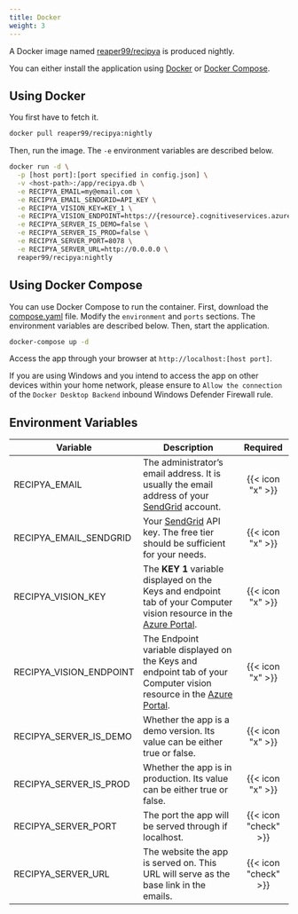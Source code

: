 ```yaml
---
title: Docker
weight: 3
---
```


A Docker image named [reaper99/recipya](https://hub.docker.com/layers/reaper99/recipya/nightly/images/sha256-b2238a11a53982953df5bbcfd7796a19fa382abf75d316b62fa05ac1c867332c?context=repo)
is produced nightly.

You can either install the application using [Docker](https://www.docker.com/) or
[Docker Compose](https://docs.docker.com/compose/).

## Using Docker

You first have to fetch it.

```bash
docker pull reaper99/recipya:nightly
```

Then, run the image. The `-e` environment variables are described below.

```bash
docker run -d \
  -p [host port]:[port specified in config.json] \
  -v <host-path>:/app/recipya.db \
  -e RECIPYA_EMAIL=my@email.com \
  -e RECIPYA_EMAIL_SENDGRID=API_KEY \
  -e RECIPYA_VISION_KEY=KEY_1 \
  -e RECIPYA_VISION_ENDPOINT=https://{resource}.cognitiveservices.azure.com \
  -e RECIPYA_SERVER_IS_DEMO=false \
  -e RECIPYA_SERVER_IS_PROD=false \
  -e RECIPYA_SERVER_PORT=8078 \
  -e RECIPYA_SERVER_URL=http://0.0.0.0 \
  reaper99/recipya:nightly
```

## Using Docker Compose

You can use Docker Compose to run the container. First, download the [compose.yaml](https://github.com/reaper47/recipya/blob/main/deploy/compose.yaml) file. 
Modify the `environment` and `ports` sections. The environment variables are described below. Then, start the application.

```bash
docker-compose up -d
```

Access the app through your browser at `http://localhost:[host port]`.

If you are using Windows and you intend to access the app on other devices within your home network, please ensure to `Allow the connection` of the `Docker Desktop Backend`
inbound Windows Defender Firewall rule.

## Environment Variables

| Variable                | Description                                                                                                                                           |       Required       |
|-------------------------|-------------------------------------------------------------------------------------------------------------------------------------------------------|:--------------------:|
| RECIPYA_EMAIL           | The administrator’s email address. It is usually the email address of your [SendGrid](https://sendgrid.com/) account.                                 |   {{< icon "x" >}}   |
| RECIPYA_EMAIL_SENDGRID  | Your [SendGrid](https://app.sendgrid.com/settings/api_keys) API key. The free tier should be sufficient for your needs.                               |   {{< icon "x" >}}   |
| RECIPYA_VISION_KEY      | The **KEY 1** variable displayed on the Keys and endpoint tab of your Computer vision resource in the [Azure Portal](https://portal.azure.com/#home). |   {{< icon "x" >}}   |
| RECIPYA_VISION_ENDPOINT | The Endpoint variable displayed on the Keys and endpoint tab of your Computer vision resource in the [Azure Portal](https://portal.azure.com/#home).  |   {{< icon "x" >}}   |
| RECIPYA_SERVER_IS_DEMO  | Whether the app is a demo version. Its value can be either true or false.                                                                             |   {{< icon "x" >}}   |
| RECIPYA_SERVER_IS_PROD  | Whether the app is in production. Its value can be either true or false.                                                                              |   {{< icon "x" >}}   |
| RECIPYA_SERVER_PORT     | The port the app will be served through if localhost.                                                                                                 | {{< icon "check" >}} |
| RECIPYA_SERVER_URL      | The website the app is served on. This URL will serve as the base link in the emails.                                                                 | {{< icon "check" >}} |
